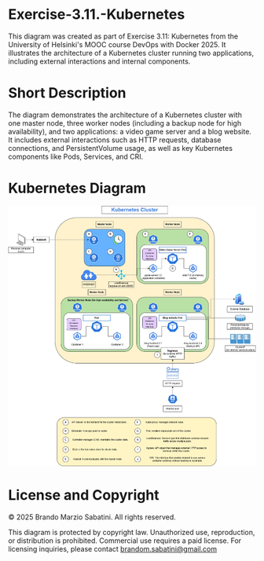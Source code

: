 # Exercise-3.11.-Kubernetes
This diagram was created as part of Exercise 3.11: Kubernetes from the University of Helsinki's MOOC course DevOps with Docker 2025. It illustrates the architecture of a Kubernetes cluster running two applications, including external interactions and internal components.

# Short Description
The diagram demonstrates the architecture of a Kubernetes cluster with one master node, three worker nodes (including a backup node for high availability), and two applications: a video game server and a blog website. It includes external interactions such as HTTP requests, database connections, and PersistentVolume usage, as well as key Kubernetes components like Pods, Services, and CRI.





# Kubernetes Diagram
![Kubernetes Cluster Diagram](https://github.com/Bra90/Exercise-3.11.-Kubernetes/blob/main/3.11.%20Kubernetes%202.jpg)



# License and Copyright
© 2025 Brando Marzio Sabatini. All rights reserved.

This diagram is protected by copyright law. Unauthorized use, reproduction, or distribution is prohibited. Commercial use requires a paid license. For licensing inquiries, please contact brandom.sabatini@gmail.com
